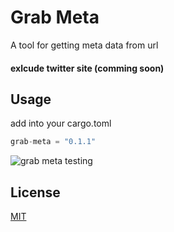 # Grab Meta
A tool for getting meta data from url
#### exlcude twitter site (comming soon)

## Usage
add into your cargo.toml
```rust
grab-meta = "0.1.1"
```
![grab meta testing](https://i.imgur.com/pznwoPE.png)

## License
[MIT](https://choosealicense.com/licenses/mit/)
